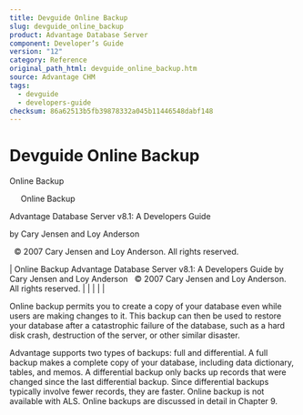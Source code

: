 ```yaml
---
title: Devguide Online Backup
slug: devguide_online_backup
product: Advantage Database Server
component: Developer’s Guide
version: "12"
category: Reference
original_path_html: devguide_online_backup.htm
source: Advantage CHM
tags:
  - devguide
  - developers-guide
checksum: 86a62513b5fb39878332a045b11446548dabf148
---
```


# Devguide Online Backup

Online Backup

     Online Backup

Advantage Database Server v8.1: A Developers Guide

by Cary Jensen and Loy Anderson

  © 2007 Cary Jensen and Loy Anderson. All rights reserved.

| Online Backup  Advantage Database Server v8.1: A Developers Guide  by Cary Jensen and Loy Anderson    © 2007 Cary Jensen and Loy Anderson. All rights reserved. |  |  |  |  |

Online backup permits you to create a copy of your database even while users are making changes to it. This backup can then be used to restore your database after a catastrophic failure of the database, such as a hard disk crash, destruction of the server, or other similar disaster.

Advantage supports two types of backups: full and differential. A full backup makes a complete copy of your database, including data dictionary, tables, and memos. A differential backup only backs up records that were changed since the last differential backup. Since differential backups typically involve fewer records, they are faster. Online backup is not available with ALS. Online backups are discussed in detail in Chapter 9.
